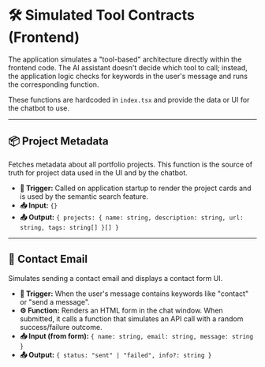 # 🛠️ Simulated Tool Contracts (Frontend)

The application simulates a "tool-based" architecture directly within the frontend code. The AI assistant doesn't decide which tool to call; instead, the application logic checks for keywords in the user's message and runs the corresponding function.

These functions are hardcoded in `index.tsx` and provide the data or UI for the chatbot to use.

---

## 📦 Project Metadata

Fetches metadata about all portfolio projects. This function is the source of truth for project data used in the UI and by the chatbot.

*   **🎯 Trigger:** Called on application startup to render the project cards and is used by the semantic search feature.
*   **📥 Input:** `{}`
*   **📤 Output:** `{ projects: { name: string, description: string, url: string, tags: string[] }[] }`

---

## 📧 Contact Email

Simulates sending a contact email and displays a contact form UI.

*   **🎯 Trigger:** When the user's message contains keywords like "contact" or "send a message".
*   **⚙️ Function:** Renders an HTML form in the chat window. When submitted, it calls a function that simulates an API call with a random success/failure outcome.
*   **📥 Input (from form):** `{ name: string, email: string, message: string }`
*   **📤 Output:** `{ status: "sent" | "failed", info?: string }`